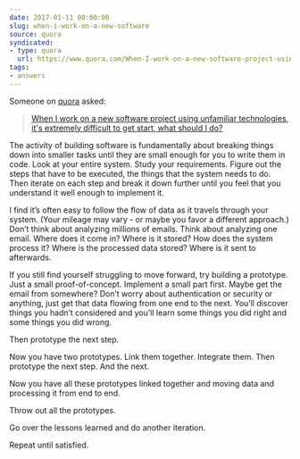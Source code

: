 ```yaml
---
date: 2017-01-11 00:00:00
slug: when-i-work-on-a-new-software
source: quora
syndicated:
- type: quora
  url: https://www.quora.com/When-I-work-on-a-new-software-project-using-unfamiliar-technologies-its-extremely-difficult-to-get-start-what-should-I-do/answer/Roy-Tang
tags:
- answers
---
```


Someone on [quora](https://quora.com) asked:

> [When I work on a new software project using unfamiliar technologies, it's extremely difficult to get start, what should I do?](https://www.quora.com/When-I-work-on-a-new-software-project-using-unfamiliar-technologies-its-extremely-difficult-to-get-start-what-should-I-do/answer/Roy-Tang)


The activity of building software is fundamentally about breaking things down into smaller tasks until they are small enough for you to write them in code. Look at your entire system. Study your requirements. Figure out the steps that have to be executed, the things that the system needs to do. Then iterate on each step and break it down further until you feel that you understand it well enough to implement it.

I find it’s often easy to follow the flow of data as it travels through your system. (Your mileage may vary - or maybe you favor a different approach.) Don’t think about analyzing millions of emails. Think about analyzing one email. Where does it come in? Where is it stored? How does the system process it? Where is the processed data stored? Where is it sent to afterwards.

If you still find yourself struggling to move forward, try building a prototype. Just a small proof-of-concept. Implement a small part first. Maybe get the email from somewhere? Don’t worry about authentication or security or anything, just get that data flowing from one end to the next. You’ll discover things you hadn’t considered and you’ll learn some things you did right and some things you did wrong.

Then prototype the next step.

Now you have two prototypes. Link them together. Integrate them. Then prototype the next step. And the next.

Now you have all these prototypes linked together and moving data and processing it from end to end.

Throw out all the prototypes.

Go over the lessons learned and do another iteration.

Repeat until satisfied.